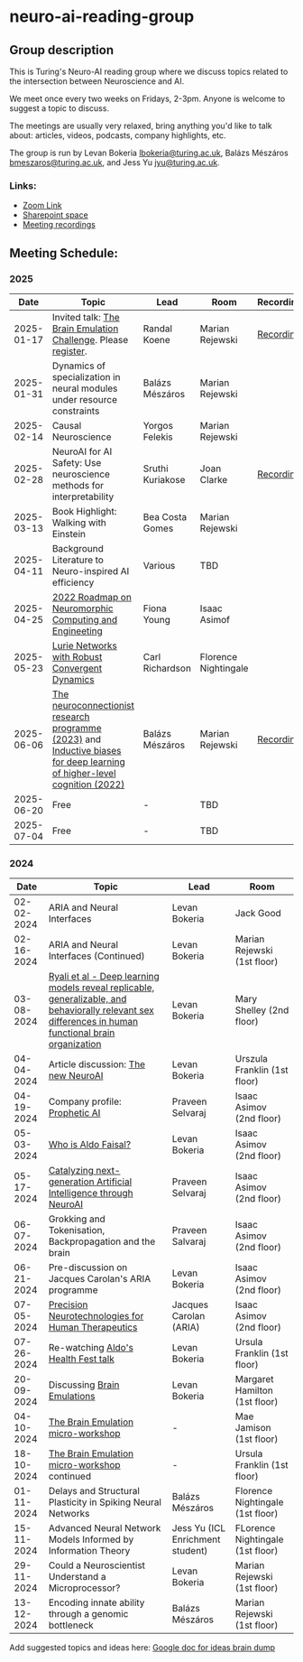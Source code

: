 # neuro-ai-reading-group

## Group description

This is Turing's Neuro-AI reading group where we discuss topics related to the intersection between Neuroscience and AI. 

We meet once every two weeks on Fridays, 2-3pm. Anyone is welcome to suggest a topic to discuss.

The meetings are usually very relaxed, bring anything you'd like to talk about: articles, videos, podcasts, company highlights, etc. 

The group is run by Levan Bokeria <lbokeria@turing.ac.uk>, Balázs Mészáros <bmeszaros@turing.ac.uk>, and Jess Yu <jyu@turing.ac.uk>. 

### Links:
- [Zoom Link](https://turing-uk.zoom.us/j/95876499669?pwd=N2d6cVFVQnV3ZFhzdWk5dEpSN0ltZz09) 
- [Sharepoint space](https://thealanturininstitute.sharepoint.com/sites/neuro-ai-reading-group/)
- [Meeting recordings](https://thealanturininstitute.sharepoint.com/:f:/s/neuro-ai-reading-group/EtwXWDfE6I5AuwVrSwxFwnMBfYFNJaQcRvxpxvcNzZOECQ?e=XU1isP)


## Meeting Schedule: 

### 2025

| Date | Topic | Lead | Room | Recording |                                                                       
| ---- | ----- | ---- | ---- | --------- |
| 2025-01-17 | Invited talk: [The Brain Emulation Challenge](https://videos.carboncopies.org/view?m=yY1QRzTQA). Please [register](https://turing-uk.zoom.us/webinar/register/WN_KDUdEIcJSaur1HNQ65coLg).   | Randal Koene  | Marian Rejewski  | [Recording](https://thealanturininstitute.sharepoint.com/:f:/s/neuro-ai-reading-group/EvUWe91Qj3RKizZyT5HGmVsBKVwEzGS_MKsyHpsH3EUiUw?e=Z8EwY4)
| 2025-01-31 |  Dynamics of specialization in neural modules under resource constraints | Balázs Mészáros | Marian Rejewski |
| 2025-02-14 |  Causal Neuroscience | Yorgos Felekis | Marian Rejewski |
| 2025-02-28 |  NeuroAI for AI Safety: Use neuroscience methods for interpretability  | Sruthi Kuriakose  | Joan Clarke  | [Recording](https://thealanturininstitute.sharepoint.com/:f:/s/neuro-ai-reading-group/EiSoj59ZjSxFo7YXspIncigBnIbP2ehZnUsyG_MlnBikfA?e=Od7JPx) |
| 2025-03-13 | Book Highlight: Walking with Einstein | Bea Costa Gomes | Marian Rejewski | |
| 2025-04-11 | Background Literature to Neuro-inspired AI efficiency | Various | TBD | |
| 2025-04-25 | [2022 Roadmap on Neuromorphic Computing and Engineeting](https://iopscience.iop.org/article/10.1088/2634-4386/ac4a83)  | Fiona Young | Isaac Asimof | |
| 2025-05-23 | [Lurie Networks with Robust Convergent Dynamics](https://openreview.net/forum?id=3Jm4dbrKGZ)  | Carl Richardson | Florence Nightingale | |
| 2025-06-06 | [The neuroconnectionist research programme (2023)](https://www.nature.com/articles/s41583-023-00705-w) and [Inductive biases for deep learning of higher-level cognition (2022)](http://doi.org/10.1098/rspa.2021.0068) | Balázs Mészáros | Marian Rejewski | [Recording](https://thealanturininstitute.sharepoint.com/:f:/s/neuro-ai-reading-group/EjdqUACA0SFBlqPzengG4nIBZewenZNjoIDZ_c5QnR6fsA?e=XMVqHS) |
| 2025-06-20 | Free | - | TBD | |
| 2025-07-04 | Free | - | TBD | |

### 2024

| Date | Topic | Lead | Room |                                                                       
| ---- | ----- | ---- | ---- | 
| 02-02-2024 | ARIA and Neural Interfaces   | Levan Bokeria  | Jack Good  |
| 02-16-2024  | ARIA and Neural Interfaces (Continued) | Levan Bokeria  | Marian Rejewski (1st floor)  |
| 03-08-2024  | [Ryali et al - Deep learning models reveal replicable, generalizable, and behaviorally relevant sex differences in human functional brain organization](https://www.pnas.org/doi/10.1073/pnas.2310012121) | Levan Bokeria  | Mary Shelley (2nd floor) |
| 04-04-2024  | Article discussion: [The new NeuroAI](https://www.nature.com/articles/s42256-024-00826-6) | Levan Bokeria  | Urszula Franklin (1st floor) |
| 04-19-2024 | Company profile: [Prophetic AI](https://propheticai.co/)   | Praveen Selvaraj | Isaac Asimov (2nd floor)  |
| 05-03-2024 | [Who is Aldo Faisal?](https://github.com/alan-turing-institute/neuro-ai-reading-group/blob/main/sessions/2024-05-03/2024-05-03%20Aldo%20Faisal.md) | Levan Bokeria | Isaac Asimov (2nd floor)  |
| 05-17-2024 | [Catalyzing next-generation Artificial Intelligence through NeuroAI](https://www.nature.com/articles/s41467-023-37180-x)   | Praveen Selvaraj | Isaac Asimov (2nd floor)  |
| 06-07-2024 | Grokking and Tokenisation, Backpropagation and the brain   | Praveen Salvaraj | Isaac Asimov (2nd floor)  |
| 06-21-2024 | Pre-discussion on Jacques Carolan's ARIA programme | Levan Bokeria   | Isaac Asimov (2nd floor)  |
| 07-05-2024 | [Precision Neurotechnologies for Human Therapeutics](https://www.aria.org.uk/what-were-working-on/#jacques) | Jacques Carolan (ARIA) | Isaac Asimov (2nd floor)  |
| 07-26-2024 | Re-watching [Aldo's Health Fest talk](https://mathison.turing.ac.uk/page/3352) | Levan Bokeria | Ursula Franklin (1st floor)  |
| 20-09-2024 | Discussing [Brain Emulations](https://videos.carboncopies.org/view?m=yY1QRzTQA)   | Levan Bokeria | Margaret Hamilton (1st floor)  |
| 04-10-2024 | [The Brain Emulation micro-workshop](https://www.youtube.com/live/YYcuM45qu1o?si=xZU7CuC0HQxAu7_r)   | - | Mae Jamison (1st floor)  |
| 18-10-2024 | [The Brain Emulation micro-workshop](https://www.youtube.com/live/YYcuM45qu1o?si=xZU7CuC0HQxAu7_r) continued   | - | Ursula Franklin (1st floor)  |
| 01-11-2024 |  Delays and Structural Plasticity in Spiking Neural Networks  | Balázs Mészáros | Florence Nightingale (1st floor)  |
| 15-11-2024 |  Advanced Neural Network Models Informed by Information Theory | Jess Yu (ICL Enrichment student)| FLorence Nightingale (1st floor)  |
| 29-11-2024 |  Could a Neuroscientist Understand a Microprocessor? | Levan Bokeria | Marian Rejewski (1st floor)  |
| 13-12-2024 |  Encoding innate ability through a genomic bottleneck | Balázs Mészáros | Marian Rejewski (1st floor)  |

Add suggested topics and ideas here: 
[Google doc for ideas brain dump](https://docs.google.com/document/d/1jUdNckEyq8KCdHE2EFlncBy74TiQZj-gKjBX3_1t95A/edit?usp=sharing)
